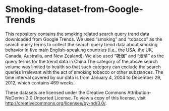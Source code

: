 Smoking-dataset-from-Google-Trends
==================================

This repository contains the smoking related search query trend data downloaded from Google Trends. We used “smoking” and
“tobacco” as the search query terms to collect the search query trend data about smoking behavior in five main 
English-speaking countries (i.e., the USA, the UK, Canada, Australia, and New Zealand). We also used “吸烟” and “烟草” as 
the query terms for the trend data in China.The category of the above search volume was limited to health so that such 
category can exclude the search queries irrelevant with the act of smoking tobacco or other substances. The time interval 
covered by our data is from January 4, 2004 to December 29, 2012, which contains 469 weeks.

These datasets are licensed under the Creative Commons Attribution-NoDerivs 3.0 Unported License. To view a copy of this
license, visit http://creativecommons.org/licenses/by-nd/3.0/.
